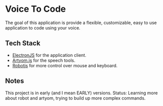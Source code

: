 # Voice To Code

The goal of this application is provide a flexible, customizable, easy to use application to code using your voice.

## Tech Stack

- [ElectronJS](https://electronjs.org/) for the application client.
- [Artyom.js](https://sdkcarlos.github.io/sites/artyom.html) for the speech tools.
- [Robotjs](http://robotjs.io/) for more control over mouse and keyboard.

## Notes

This project is in early (and I mean EARLY) versions.
Status: Learning more about robot and artyom, trying to build up more complex commands.